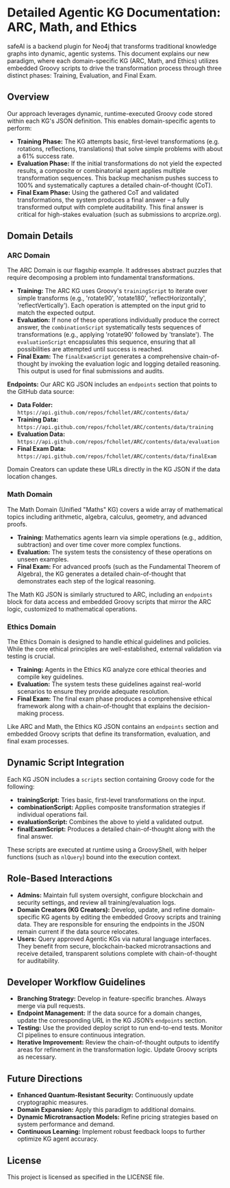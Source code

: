 # Detailed Agentic KG Documentation: ARC, Math, and Ethics

safeAI is a backend plugin for Neo4j that transforms traditional knowledge graphs into dynamic, agentic systems. This document explains our new paradigm, where each domain-specific KG (ARC, Math, and Ethics) utilizes embedded Groovy scripts to drive the transformation process through three distinct phases: Training, Evaluation, and Final Exam.

## Overview

Our approach leverages dynamic, runtime-executed Groovy code stored within each KG's JSON definition. This enables domain-specific agents to perform:

- **Training Phase:** The KG attempts basic, first-level transformations (e.g. rotations, reflections, translations) that solve simple problems with about a 61% success rate.
- **Evaluation Phase:** If the initial transformations do not yield the expected results, a composite or combinatorial agent applies multiple transformation sequences. This backup mechanism pushes success to 100% and systematically captures a detailed chain-of-thought (CoT).
- **Final Exam Phase:** Using the gathered CoT and validated transformations, the system produces a final answer – a fully transformed output with complete auditability. This final answer is critical for high-stakes evaluation (such as submissions to arcprize.org).

## Domain Details

### ARC Domain

The ARC Domain is our flagship example. It addresses abstract puzzles that require decomposing a problem into fundamental transformations. 

- **Training:** The ARC KG uses Groovy's `trainingScript` to iterate over simple transforms (e.g., 'rotate90', 'rotate180', 'reflectHorizontally', 'reflectVertically'). Each operation is attempted on the input grid to match the expected output.
- **Evaluation:** If none of these operations individually produce the correct answer, the `combinationScript` systematically tests sequences of transformations (e.g., applying 'rotate90' followed by 'translate'). The `evaluationScript` encapsulates this sequence, ensuring that all possibilities are attempted until success is reached.
- **Final Exam:** The `finalExamScript` generates a comprehensive chain-of-thought by invoking the evaluation logic and logging detailed reasoning. This output is used for final submissions and audits.

**Endpoints:**
Our ARC KG JSON includes an `endpoints` section that points to the GitHub data source:
- **Data Folder:** `https://api.github.com/repos/fchollet/ARC/contents/data/`
- **Training Data:** `https://api.github.com/repos/fchollet/ARC/contents/data/training`
- **Evaluation Data:** `https://api.github.com/repos/fchollet/ARC/contents/data/evaluation`
- **Final Exam Data:** `https://api.github.com/repos/fchollet/ARC/contents/data/finalExam`

Domain Creators can update these URLs directly in the KG JSON if the data location changes.

### Math Domain

The Math Domain (Unified "Maths" KG) covers a wide array of mathematical topics including arithmetic, algebra, calculus, geometry, and advanced proofs.

- **Training:** Mathematics agents learn via simple operations (e.g., addition, subtraction) and over time cover more complex functions.
- **Evaluation:** The system tests the consistency of these operations on unseen examples.
- **Final Exam:** For advanced proofs (such as the Fundamental Theorem of Algebra), the KG generates a detailed chain-of-thought that demonstrates each step of the logical reasoning.

The Math KG JSON is similarly structured to ARC, including an `endpoints` block for data access and embedded Groovy scripts that mirror the ARC logic, customized to mathematical operations.

### Ethics Domain

The Ethics Domain is designed to handle ethical guidelines and policies. While the core ethical principles are well-established, external validation via testing is crucial.

- **Training:** Agents in the Ethics KG analyze core ethical theories and compile key guidelines.
- **Evaluation:** The system tests these guidelines against real-world scenarios to ensure they provide adequate resolution.
- **Final Exam:** The final exam phase produces a comprehensive ethical framework along with a chain-of-thought that explains the decision-making process.

Like ARC and Math, the Ethics KG JSON contains an `endpoints` section and embedded Groovy scripts that define its transformation, evaluation, and final exam processes.

## Dynamic Script Integration

Each KG JSON includes a `scripts` section containing Groovy code for the following:

- **trainingScript:** Tries basic, first-level transformations on the input. 
- **combinationScript:** Applies composite transformation strategies if individual operations fail.
- **evaluationScript:** Combines the above to yield a validated output.
- **finalExamScript:** Produces a detailed chain-of-thought along with the final answer.

These scripts are executed at runtime using a GroovyShell, with helper functions (such as `nlQuery`) bound into the execution context.

## Role-Based Interactions

- **Admins:** Maintain full system oversight, configure blockchain and security settings, and review all training/evaluation logs.
- **Domain Creators (KG Creators):** Develop, update, and refine domain-specific KG agents by editing the embedded Groovy scripts and training data. They are responsible for ensuring the endpoints in the JSON remain current if the data source relocates.
- **Users:** Query approved Agentic KGs via natural language interfaces. They benefit from secure, blockchain-backed microtransactions and receive detailed, transparent solutions complete with chain-of-thought for auditability.

## Developer Workflow Guidelines

- **Branching Strategy:** Develop in feature-specific branches. Always merge via pull requests.
- **Endpoint Management:** If the data source for a domain changes, update the corresponding URL in the KG JSON’s `endpoints` section.
- **Testing:** Use the provided deploy script to run end-to-end tests. Monitor CI pipelines to ensure continuous integration.
- **Iterative Improvement:** Review the chain-of-thought outputs to identify areas for refinement in the transformation logic. Update Groovy scripts as necessary.

## Future Directions

- **Enhanced Quantum-Resistant Security:** Continuously update cryptographic measures.
- **Domain Expansion:** Apply this paradigm to additional domains.
- **Dynamic Microtransaction Models:** Refine pricing strategies based on system performance and demand.
- **Continuous Learning:** Implement robust feedback loops to further optimize KG agent accuracy.

## License

This project is licensed as specified in the LICENSE file.

